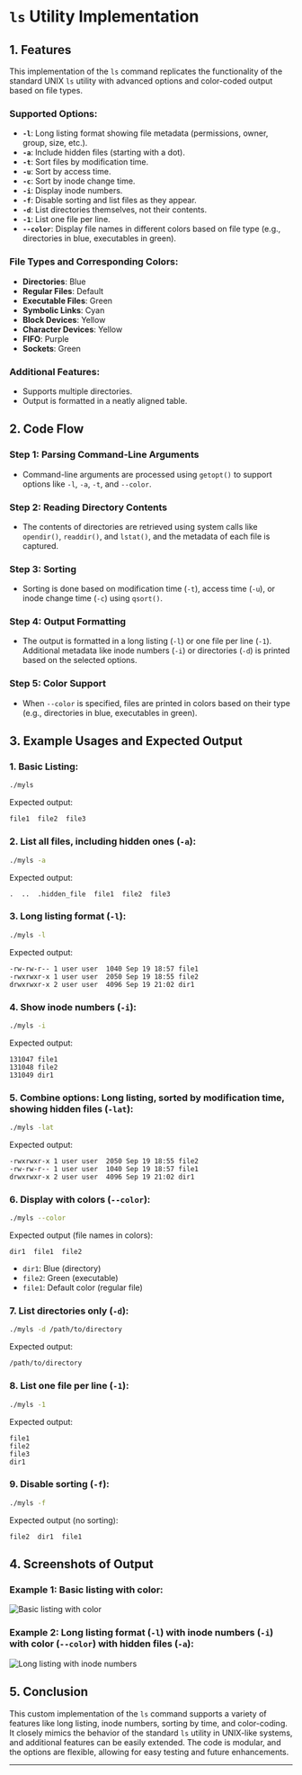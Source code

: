 # `ls` Utility Implementation

## 1. Features

This implementation of the `ls` command replicates the functionality of the standard UNIX `ls` utility with advanced options and color-coded output based on file types.

### Supported Options:
- **`-l`**: Long listing format showing file metadata (permissions, owner, group, size, etc.).
- **`-a`**: Include hidden files (starting with a dot).
- **`-t`**: Sort files by modification time.
- **`-u`**: Sort by access time.
- **`-c`**: Sort by inode change time.
- **`-i`**: Display inode numbers.
- **`-f`**: Disable sorting and list files as they appear.
- **`-d`**: List directories themselves, not their contents.
- **`-1`**: List one file per line.
- **`--color`**: Display file names in different colors based on file type (e.g., directories in blue, executables in green).

### File Types and Corresponding Colors:
- **Directories**: Blue
- **Regular Files**: Default
- **Executable Files**: Green
- **Symbolic Links**: Cyan
- **Block Devices**: Yellow
- **Character Devices**: Yellow
- **FIFO**: Purple
- **Sockets**: Green

### Additional Features:
- Supports multiple directories.
- Output is formatted in a neatly aligned table.

## 2. Code Flow

### Step 1: **Parsing Command-Line Arguments**
- Command-line arguments are processed using `getopt()` to support options like `-l`, `-a`, `-t`, and `--color`.

### Step 2: **Reading Directory Contents**
- The contents of directories are retrieved using system calls like `opendir()`, `readdir()`, and `lstat()`, and the metadata of each file is captured.

### Step 3: **Sorting**
- Sorting is done based on modification time (`-t`), access time (`-u`), or inode change time (`-c`) using `qsort()`.

### Step 4: **Output Formatting**
- The output is formatted in a long listing (`-l`) or one file per line (`-1`). Additional metadata like inode numbers (`-i`) or directories (`-d`) is printed based on the selected options.

### Step 5: **Color Support**
- When `--color` is specified, files are printed in colors based on their type (e.g., directories in blue, executables in green).

## 3. Example Usages and Expected Output

### 1. **Basic Listing**:
```bash
./myls
```
Expected output:
```
file1  file2  file3
```

### 2. **List all files, including hidden ones (`-a`)**:
```bash
./myls -a
```
Expected output:
```
.  ..  .hidden_file  file1  file2  file3
```

### 3. **Long listing format (`-l`)**:
```bash
./myls -l
```
Expected output:
```
-rw-rw-r-- 1 user user  1040 Sep 19 18:57 file1
-rwxrwxr-x 1 user user  2050 Sep 19 18:55 file2
drwxrwxr-x 2 user user  4096 Sep 19 21:02 dir1
```

### 4. **Show inode numbers (`-i`)**:
```bash
./myls -i
```
Expected output:
```
131047 file1
131048 file2
131049 dir1
```

### 5. **Combine options: Long listing, sorted by modification time, showing hidden files (`-lat`)**:
```bash
./myls -lat
```
Expected output:
```
-rwxrwxr-x 1 user user  2050 Sep 19 18:55 file2
-rw-rw-r-- 1 user user  1040 Sep 19 18:57 file1
drwxrwxr-x 2 user user  4096 Sep 19 21:02 dir1
```

### 6. **Display with colors (`--color`)**:
```bash
./myls --color
```
Expected output (file names in colors):
```
dir1  file1  file2
```
- `dir1`: Blue (directory)
- `file2`: Green (executable)
- `file1`: Default color (regular file)

### 7. **List directories only (`-d`)**:
```bash
./myls -d /path/to/directory
```
Expected output:
```
/path/to/directory
```

### 8. **List one file per line (`-1`)**:
```bash
./myls -1
```
Expected output:
```
file1
file2
file3
dir1
```

### 9. **Disable sorting (`-f`)**:
```bash
./myls -f
```
Expected output (no sorting):
```
file2  dir1  file1
```

## 4. Screenshots of Output

### Example 1: Basic listing with color:
![Basic listing with color](https://drive.google.com/file/d/107U0AUGoA2QLUpCbA_Vqr7Oh9MnoYEba/view?usp=sharing)

### Example 2: Long listing format (`-l`) with inode numbers (`-i`) with color (`--color`) with hidden files (`-a`):
![Long listing with inode numbers](https://drive.google.com/file/d/1L3OA79Plb-xN11WTDGwgrzTC-KM0ATWl/view?usp=sharing)

## 5. Conclusion

This custom implementation of the `ls` command supports a variety of features like long listing, inode numbers, sorting by time, and color-coding. It closely mimics the behavior of the standard `ls` utility in UNIX-like systems, and additional features can be easily extended. The code is modular, and the options are flexible, allowing for easy testing and future enhancements.

--- 
